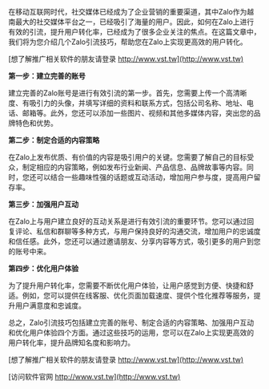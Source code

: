 在移动互联网时代，社交媒体已经成为了企业营销的重要渠道，其中Zalo作为越南最大的社交媒体平台之一，已经吸引了海量的用户。因此，如何在Zalo上进行有效的引流，提升用户转化率，已经成为了很多企业关注的焦点。在这篇文章中，我们将为您介绍几个Zalo引流技巧，帮助您在Zalo上实现更高效的用户转化。

[想了解推广相关软件的朋友请登录 http://www.vst.tw](http://www.vst.tw)

**第一步：建立完善的账号**

建立完善的Zalo账号是进行有效引流的第一步。首先，您需要上传一个高清晰度、有吸引力的头像，并填写详细的资料和联系方式，包括公司名称、地址、电话、邮箱等。此外，您还可以添加一些图片、视频和其他多媒体内容，突出您的品牌特色和优势。

**第二步：制定合适的内容策略**

在Zalo上发布优质、有价值的内容是吸引用户的关键。您需要了解自己的目标受众，制定相应的内容策略，例如发布行业新闻、产品信息、品牌故事等内容。同时，您还可以结合一些趣味性强的话题或互动活动，增加用户参与度，提高用户留存率。

**第三步：加强用户互动**

在Zalo上与用户建立良好的互动关系是进行有效引流的重要环节。您可以通过回复评论、私信和群聊等多种方式，与用户保持良好的沟通交流，增加用户的忠诚度和信任感。此外，您还可以通过邀请朋友、分享内容等方式，吸引更多的用户到您的账号中来。

**第四步：优化用户体验**

为了提升用户转化率，您需要不断优化用户体验，让用户感觉到方便、快捷和舒适。例如，您可以提供在线客服、优化页面加载速度、提供个性化推荐等服务，提升用户满意度和忠诚度。

总之，Zalo引流技巧包括建立完善的账号、制定合适的内容策略、加强用户互动和优化用户体验四个方面。通过这些技巧的运用，您可以在Zalo上实现更高效的用户转化率，提升品牌知名度和影响力。

[想了解推广相关软件的朋友请登录 http://www.vst.tw](http://www.vst.tw)


[访问软件官网 http://www.vst.tw](http://www.vst.tw)
